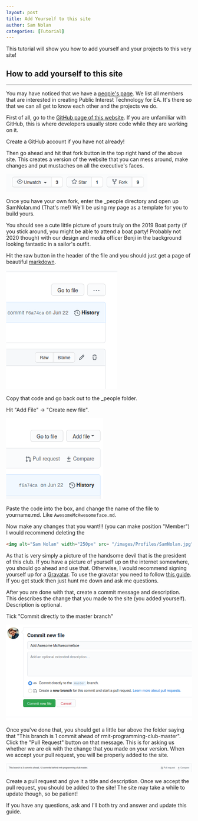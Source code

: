 ```yaml
---
layout: post
title: Add Yourself to this site
author: Sam Nolan
categories: [Tutorial]
---
```


This tutorial will show you how to add yourself and your projects to this very site!

<!-- more -->


## How to add yourself to this site
-----

You may have noticed that we have a [people's page](/people/). We list all members
that are interested in creating Public Interest Technology for EA. It's there
so that we can all get to know each other and the projects we do.

First of all, go to the [GitHub page of this website](https://github.com/ea-public-interest-technology/ea-public-interest-technology.github.io).
If you are unfamiliar with GitHub, this is where developers usually store code
while they are working on it.

Create a GitHub account if you have not already! 

Then go ahead and hit that fork button in the top right hand of the above site.
This creates a version of the website that you can mess around, make changes
and put mustaches on all the executive's faces.

![Fork the Repo](/images/AddYourself/Fork.png)

Once you have your own fork, enter the \_people directory and open up SamNolan.md (That's me!)
We'll be using my page as a template for you to build yours.

You should see a cute little picture of yours truly on the 2019 Boat party (if you
stick around, you might be able to attend a boat party! Probably not 2020 though) with 
our design and media officer Benji in the background looking fantastic in a sailor's
outfit.

Hit the raw button in the header of the file and you should just get a page of
beautiful [markdown](https://guides.github.com/features/mastering-markdown/).

![Raw](/images/AddYourself/Raw.png)

Copy that code and go back out to the \_people folder.

Hit "Add File" -> "Create new file".

![Add File](/images/AddYourself/AddFile.png)

Paste the code into the box, and change the name of the file to yourname.md. Like `AwesomeMcAwesomeface.md`.

Now make any changes that you want!!! (you can make position "Member") I would recommend deleting the


```html
<img alt="Sam Nolan" width="250px" src= "/images/Profiles/SamNolan.jpg" />
```

As that is very simply a picture of the handsome devil that is the president of
this club. If you have a picture of yourself up on
the internet somewhere, you should go ahead and use that. Otherwise, I would
recommend signing yourself up for a [Gravatar](https://en.gravatar.com/). To use
the gravatar you need to follow [this guide](https://en.gravatar.com/site/implement/images/).
If you get stuck then just hunt me down and ask me questions.

After you are done with that, create a commit message and description. This
describes the change that you made to the site (you added yourself). Description
is optional.

Tick "Commit directly to the master branch"

![Commit](/images/AddYourself/Commit.png)

Once you've done that, you should get a little bar above the folder saying that
"This branch is 1 commit ahead of rmit-programming-club-master". Click the "Pull
Request" button on that message. This is for asking us whether we are ok with
the change that you made on your version. When we accept your pull request, you
will be properly added to the site.

![Pull Request](/images/AddYourself/PullRequest.png)

Create a pull request and give it a title and description. Once we accept the
pull request, you should be added to the site! The site may take a while to update
though, so be patient!

If you have any questions, ask and I'll both try and answer and update this guide.
